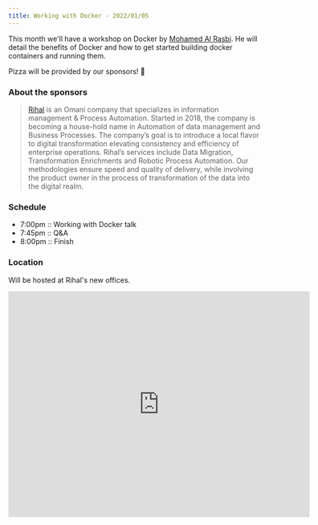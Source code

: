 ```yaml
---
title: Working with Docker - 2022/01/05
---
```


This month we'll have a workshop on Docker by [Mohamed Al Rasbi](https://om.linkedin.com/in/mohdrasbi). He will detail the benefits of Docker and how to get started building docker containers and running them.

Pizza will be provided by our sponsors! 🍕

### About the sponsors

> [Rihal](https://rihal.om) is an Omani company that specializes in information management & Process Automation. Started in 2018, the company is becoming a house-hold name in Automation of data management and Business Processes. The company’s goal is to introduce a local flavor to digital transformation elevating consistency and efficiency of enterprise operations. Rihal’s services include Data Migration, Transformation Enrichments and Robotic Process Automation. Our methodologies ensure speed and quality of delivery, while involving the product owner in the process of transformation of the data into the digital realm.

### Schedule

- 7:00pm :: Working with Docker talk
- 7:45pm :: Q&A
- 8:00pm :: Finish

### Location

Will be hosted at Rihal's new offices.

<iframe src="https://www.google.com/maps/embed?pb=!1m18!1m12!1m3!1d1220.2343353757701!2d58.36835212076506!3d23.583863473368865!2m3!1f0!2f0!3f0!3m2!1i1024!2i768!4f13.1!3m3!1m2!1s0x3e8e01950c37d799%3A0x8c2c372614b85712!2sRihal%20-%20Data%20Migration%20and%20Services%20LLC!5e0!3m2!1sen!2som!4v1637151515769!5m2!1sen!2som" width="600" height="450" style="border:0;" allowfullscreen="" loading="lazy"></iframe>
